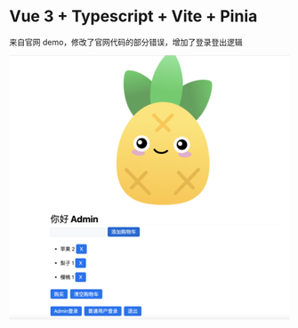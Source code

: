 # Vue 3 + Typescript + Vite + Pinia

来自官网 demo，修改了官网代码的部分错误，增加了登录登出逻辑

<p align="center">
<img src="0.png" alt="pinia" />
</p>
